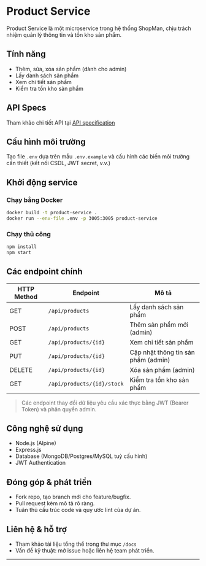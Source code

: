 # Product Service

Product Service là một microservice trong hệ thống ShopMan, chịu trách nhiệm quản lý thông tin và tồn kho sản phẩm.

## Tính năng

- Thêm, sửa, xóa sản phẩm (dành cho admin)
- Lấy danh sách sản phẩm
- Xem chi tiết sản phẩm
- Kiểm tra tồn kho sản phẩm

## API Specs

Tham khảo chi tiết API tại [API specification](../../docs/api-specs/product-service.yaml)

## Cấu hình môi trường

Tạo file `.env` dựa trên mẫu `.env.example` và cấu hình các biến môi trường cần thiết (kết nối CSDL, JWT secret, v.v.)

## Khởi động service

### Chạy bằng Docker

```sh
docker build -t product-service .
docker run --env-file .env -p 3005:3005 product-service
```

### Chạy thủ công

```sh
npm install
npm start
```

## Các endpoint chính

| HTTP Method | Endpoint                 | Mô tả                              |
|-------------|--------------------------|------------------------------------|
| GET         | `/api/products`          | Lấy danh sách sản phẩm             |
| POST        | `/api/products`          | Thêm sản phẩm mới (admin)          |
| GET         | `/api/products/{id}`     | Xem chi tiết sản phẩm              |
| PUT         | `/api/products/{id}`     | Cập nhật thông tin sản phẩm (admin)|
| DELETE      | `/api/products/{id}`     | Xóa sản phẩm (admin)               |
| GET         | `/api/products/{id}/stock` | Kiểm tra tồn kho sản phẩm         |

> Các endpoint thay đổi dữ liệu yêu cầu xác thực bằng JWT (Bearer Token) và phân quyền admin.

## Công nghệ sử dụng

- Node.js (Alpine)
- Express.js
- Database (MongoDB/Postgres/MySQL tuỳ cấu hình)
- JWT Authentication

## Đóng góp & phát triển

- Fork repo, tạo branch mới cho feature/bugfix.
- Pull request kèm mô tả rõ ràng.
- Tuân thủ cấu trúc code và quy ước lint của dự án.

## Liên hệ & hỗ trợ

- Tham khảo tài liệu tổng thể trong thư mục `/docs`
- Vấn đề kỹ thuật: mở issue hoặc liên hệ team phát triển.

---
